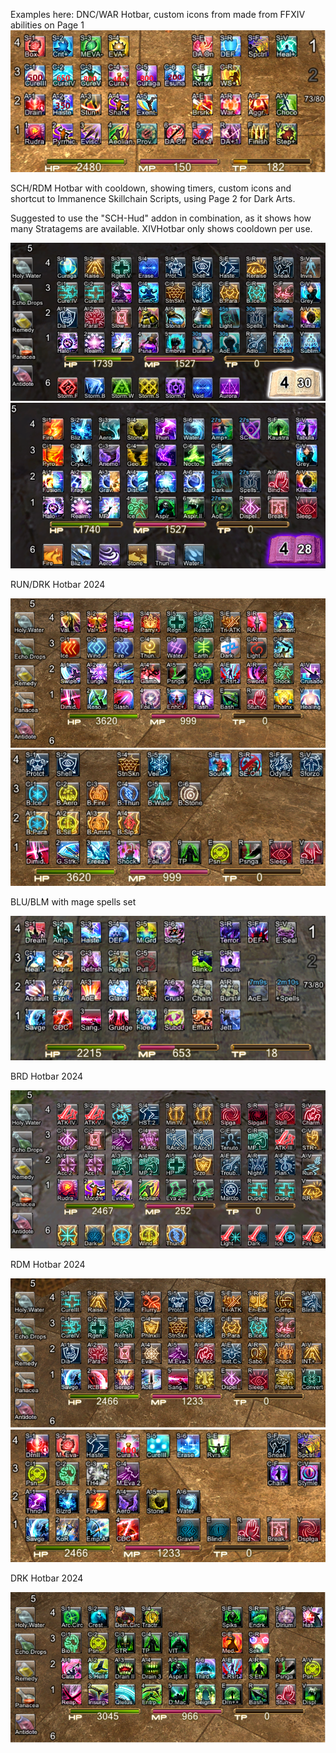 Examples here:
DNC/WAR Hotbar, custom icons from made from FFXIV abilities on Page 1
<img src="https://github.com/NoScrying/Window-Addons/blob/main/xivhotbar/images/other/DNC%20Xivhotbar.png">

SCH/RDM Hotbar with cooldown, showing timers, custom icons and shortcut to Immanence Skillchain Scripts, using Page 2 for Dark Arts.

Suggested to use the "SCH-Hud" addon in combination, as it shows how many Stratagems are available.
XIVHotbar only shows cooldown per use.

<img src="https://github.com/NoScrying/Window-Addons/blob/main/xivhotbar/images/other/SCH%20XIVHotbar%202024.png">
<img src="https://github.com/NoScrying/Window-Addons/blob/main/xivhotbar/images/other/SCH%20Page2%20XIVHotbar%202024.png">

RUN/DRK Hotbar 2024

<img src="https://github.com/NoScrying/Window-Addons/blob/main/xivhotbar/images/other/RUN%20XIVHotbar%202024(2).png">
<img src="https://github.com/NoScrying/Window-Addons/blob/main/xivhotbar/images/other/RUN%20Page2%20XIVHotbar%202024.png">

BLU/BLM with mage spells set

<img src="https://github.com/NoScrying/Window-Addons/blob/main/xivhotbar/images/other/BLU%20hotbar.png">

BRD Hotbar 2024

<img src="https://github.com/NoScrying/Window-Addons/blob/main/xivhotbar/images/other/BRD%20Hotbar%202024(2).png">

RDM Hotbar 2024

<img src="https://github.com/NoScrying/Window-Addons/blob/main/xivhotbar/images/other/RDM%20Hotbar%202024.png">
<img src="https://github.com/NoScrying/Window-Addons/blob/main/xivhotbar/images/other/RDM%20Hotbar%20Page2%202024.png">

DRK Hotbar 2024

<img src="https://github.com/NoScrying/Window-Addons/blob/main/xivhotbar/images/other/DRK%20Hotbar%202024.png">
